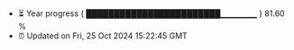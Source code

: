 - ⏳ Year progress { ████████████████████████▁▁▁▁▁▁ } 81.60 %
- ⏰ Updated on Fri, 25 Oct 2024 15:22:45 GMT

